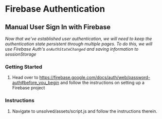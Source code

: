 # Firebase Authentication

## Manual User Sign In with Firebase

_Now that we've established user authentication, we will need to keep the authentication state persistent through multiple pages. To do this, we will use Firebase Auth's `onAuthStateChanged` and saving information to sessionStorage_

### Getting Started

1. Head over to https://firebase.google.com/docs/auth/web/password-auth#before_you_begin and follow the instructions on setting up a Firebase project

### Instructions

1. Navigate to unsolved/assets/script.js and follow the instructions therein.